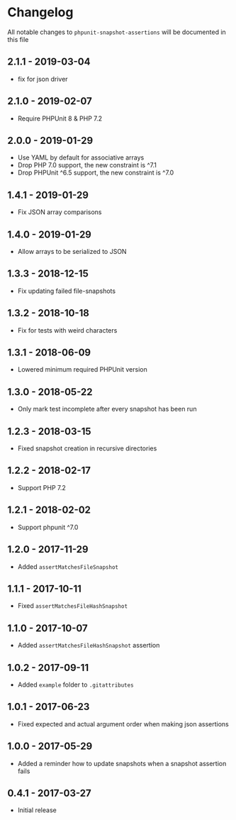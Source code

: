 # Changelog

All notable changes to `phpunit-snapshot-assertions` will be documented in this file

## 2.1.1 - 2019-03-04

- fix for json driver

## 2.1.0 - 2019-02-07
- Require PHPUnit 8 & PHP 7.2

## 2.0.0 - 2019-01-29
- Use YAML by default for associative arrays
- Drop PHP 7.0 support, the new constraint is ^7.1
- Drop PHPUnit ^6.5 support, the new constraint is ^7.0

## 1.4.1 - 2019-01-29
- Fix JSON array comparisons

## 1.4.0 - 2019-01-29
- Allow arrays to be serialized to JSON

## 1.3.3 - 2018-12-15
- Fix updating failed file-snapshots

## 1.3.2 - 2018-10-18
- Fix for tests with weird characters

## 1.3.1 - 2018-06-09
- Lowered minimum required PHPUnit version

## 1.3.0 - 2018-05-22
- Only mark test incomplete after every snapshot has been run

## 1.2.3 - 2018-03-15
- Fixed snapshot creation in recursive directories

## 1.2.2 - 2018-02-17
- Support PHP 7.2

## 1.2.1 - 2018-02-02
- Support phpunit ^7.0

## 1.2.0 - 2017-11-29
- Added `assertMatchesFileSnapshot`

## 1.1.1 - 2017-10-11
- Fixed `assertMatchesFileHashSnapshot`

## 1.1.0 - 2017-10-07
- Added `assertMatchesFileHashSnapshot` assertion

## 1.0.2 - 2017-09-11
- Added `example` folder to `.gitattributes`

## 1.0.1 - 2017-06-23
- Fixed expected and actual argument order when making json assertions

## 1.0.0 - 2017-05-29
- Added a reminder how to update snapshots when a snapshot assertion fails

## 0.4.1 - 2017-03-27
- Initial release
